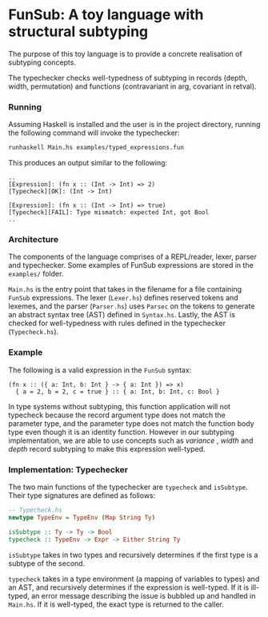 # FunSub: A toy language with structural subtyping

The purpose of this toy language is to provide a concrete realisation of subtyping concepts.

The typechecker checks well-typedness of subtyping in records (depth, width, permutation) and functions (contravariant in arg, covariant in retval).

### Running

Assuming Haskell is installed and the user is in the project directory, running the following command will invoke the typechecker:

```sh
runhaskell Main.hs examples/typed_expressions.fun
```

This produces an output similar to the following:

```
..
[Expression]: (fn x :: (Int -> Int) => 2)
[Typecheck][OK]: (Int -> Int)

[Expression]: (fn x :: (Int -> Int) => true)
[Typecheck][FAIL]: Type mismatch: expected Int, got Bool
..
```

### Architecture

The components of the language comprises of a REPL/reader, lexer, parser and typechecker. Some examples of FunSub expressions are stored in the `examples/` folder.

`Main.hs` is the entry point that takes in the filename for a file containing `FunSub` expressions. The lexer (`Lexer.hs`) defines reserved tokens and lexemes, and the parser (`Parser.hs`) uses `Parsec` on the tokens to generate an abstract syntax tree (AST) defined in `Syntax.hs`. Lastly, the AST is checked for well-typedness with rules defined in the typechecker (`Typecheck.hs`).

### Example

The following is a valid expression in the `FunSub` syntax:

```fun
(fn x :: ({ a: Int, b: Int } -> { a: Int }) => x)
  { a = 2, b = 2, c = true } :: { a: Int, b: Int, c: Bool }
```

In type systems without subtyping, this function application will not
typecheck because the record argument type does not match the parameter type, and the parameter type does not match the function body type even though it is an identity function. However in our subtyping
implementation, we are able to use concepts such as *variance* , *width* and *depth* record subtyping to make this expression well-typed.

### Implementation: Typechecker

The two main functions of the typechecker are `typecheck` and `isSubtype`. Their type signatures are defined as follows:

```hs
-- Typecheck.hs
newtype TypeEnv = TypeEnv (Map String Ty)

isSubtype :: Ty -> Ty -> Bool
typecheck :: TypeEnv -> Expr -> Either String Ty
```

`isSubtype` takes in two types and recursively determines if the first
type is a subtype of the second.

`typecheck` takes in a type environment (a mapping of variables to
types) and an AST, and recursively determines if the expression is
well-typed. If it is ill-typed, an error message describing the issue is bubbled up and handled in `Main.hs`. If it is well-typed, the exact type is returned to the caller.
